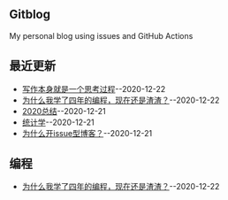 ## Gitblog
My personal blog using issues and GitHub Actions
## 最近更新
- [写作本身就是一个思考过程](https://github.com/lusuzi/gitblog/issues/5)--2020-12-22
- [为什么我学了四年的编程，现在还是渣渣？](https://github.com/lusuzi/gitblog/issues/4)--2020-12-22
- [2020总结](https://github.com/lusuzi/gitblog/issues/3)--2020-12-21
- [统计学](https://github.com/lusuzi/gitblog/issues/2)--2020-12-21
- [为什么开issue型博客？](https://github.com/lusuzi/gitblog/issues/1)--2020-12-21
## 编程
- [为什么我学了四年的编程，现在还是渣渣？](https://github.com/lusuzi/gitblog/issues/4)--2020-12-22
